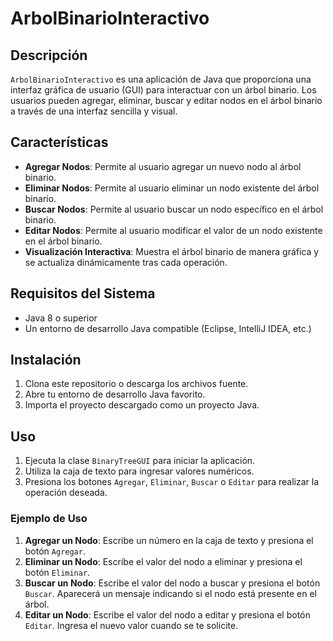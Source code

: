 # ArbolBinarioInteractivo

## Descripción

`ArbolBinarioInteractivo` es una aplicación de Java que proporciona una interfaz gráfica de usuario (GUI) para interactuar con un árbol binario. Los usuarios pueden agregar, eliminar, buscar y editar nodos en el árbol binario a través de una interfaz sencilla y visual.

## Características

- **Agregar Nodos**: Permite al usuario agregar un nuevo nodo al árbol binario.
- **Eliminar Nodos**: Permite al usuario eliminar un nodo existente del árbol binario.
- **Buscar Nodos**: Permite al usuario buscar un nodo específico en el árbol binario.
- **Editar Nodos**: Permite al usuario modificar el valor de un nodo existente en el árbol binario.
- **Visualización Interactiva**: Muestra el árbol binario de manera gráfica y se actualiza dinámicamente tras cada operación.

## Requisitos del Sistema

- Java 8 o superior
- Un entorno de desarrollo Java compatible (Eclipse, IntelliJ IDEA, etc.)

## Instalación

1. Clona este repositorio o descarga los archivos fuente.
2. Abre tu entorno de desarrollo Java favorito.
3. Importa el proyecto descargado como un proyecto Java.

## Uso

1. Ejecuta la clase `BinaryTreeGUI` para iniciar la aplicación.
2. Utiliza la caja de texto para ingresar valores numéricos.
3. Presiona los botones `Agregar`, `Eliminar`, `Buscar` o `Editar` para realizar la operación deseada.

### Ejemplo de Uso

1. **Agregar un Nodo**: Escribe un número en la caja de texto y presiona el botón `Agregar`.
2. **Eliminar un Nodo**: Escribe el valor del nodo a eliminar y presiona el botón `Eliminar`.
3. **Buscar un Nodo**: Escribe el valor del nodo a buscar y presiona el botón `Buscar`. Aparecerá un mensaje indicando si el nodo está presente en el árbol.
4. **Editar un Nodo**: Escribe el valor del nodo a editar y presiona el botón `Editar`. Ingresa el nuevo valor cuando se te solicite.

